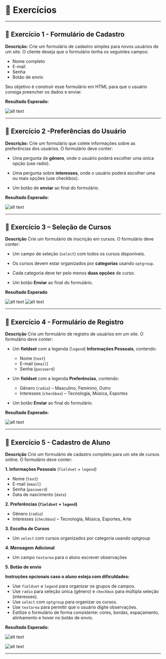 # 📝 Exercícios

---

## 🔹 Exercício 1 - Formulário de Cadastro
**Descrição:** Crie um formulário de cadastro simples para novos usuários de um site. O cliente deseja que o formulário tenha os seguintes campos:

- Nome completo
- E-mail
- Senha
- Botão de envio

Seu objetivo é construir esse formulário em HTML para que o usuário consiga preencher os dados e enviar.

**Resultado Esperado:**

![alt text](images/tela-1.png)

---

## 🔹 Exercício 2 -Preferências do Usuário
**Descrição:** Crie um formulário que colete informações sobre as preferências dos usuários. O formulário deve conter:

- Uma pergunta de **gênero**, onde o usuário poderá escolher uma única opção (use radio).

- Uma pergunta sobre **interesses**, onde o usuário poderá escolher uma ou mais opções (use checkbox).

- Um botão de **enviar** ao final do formulário.

**Resultado Esperado:**

![alt text](images/tela-2.png)

---

## 🔹 Exercício 3 – Seleção de Cursos

**Descrição** Crie um formulário de inscrição em cursos. O formulário deve conter:

- Um campo de seleção (`select`) com todos os cursos disponíveis.

- Os cursos devem estar organizados por **categorias** usando `optgroup`.

- Cada categoria deve ter pelo menos **duas opções** de curso.

- Um botão **Enviar** ao final do formulário.

**Resultado Esperado**

![alt text](images/tela-3.png) 
![alt text](images/tela-4.png)

---

## 🔹 Exercício 4 - Formulário de Registro

**Descrição** Crie um formulário de registro de usuários em um site. O formulário deve conter:

- Um **fieldset** com a legenda (`legend`) **Informações Pessoais**, contendo:

  - Nome (`text`)
  - E-mail (`email`)
  - Senha (`password`)

- Um **fieldset** com a legenda **Preferências**, contendo:

  - Gênero (`radio`) – Masculino, Feminino, Outro
  - Interesses (`checkbox`) – Tecnologia, Música, Esportes

- Um botão **Enviar** ao final do formulário.

**Resultado Esperado:**

![alt text](images/tela-5.png)

---

## 🔹 Exercício 5 - Cadastro de Aluno

**Descrição** Crie um formulário de cadastro completo para um site de cursos online. O formulário deve conter:

**1. Informações Pessoais** (`fieldset` + `legend`)

- Nome (`text`)
- E-mail (`email`)
- Senha (`password`)
- Data de nascimento (`date`)

**2. Preferências (`fieldset` + `legend`)**

- Gênero (`radio`)
- Interesses (`checkbox`) – Tecnologia, Música, Esportes, Arte

**3. Escolha de Cursos**
- Um `select` com cursos organizados por categoria usando optgroup

**4. Mensagem Adicional**
- Um campo `textarea` para o aluno escrever observações

**5. Botão de envio**

**Instruções opcionais caso o aluno esteja com dificuldades:**

- Use `fieldset` e `legend` para organizar os grupos de campos.
- Use `radio` para seleção única (gênero) e `checkbox` para múltipla seleção (interesses).
- Use `select` com `optgroup` para organizar os cursos.
- Use `textarea` para permitir que o usuário digite observações.
- Estilize o formulário de forma consistente: cores, bordas, espaçamento, alinhamento e hover no botão de envio.

**Resultado Esperado:**

![alt text](images/tela-6.png)

![alt text](images/tela-7.png)

---
